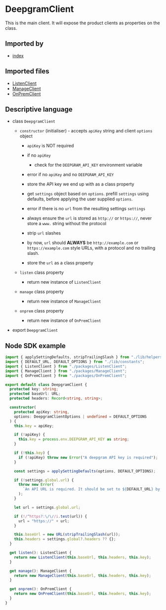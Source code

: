 # DeepgramClient

This is the main client. It will expose the product clients as properties on the class.

## Imported by

- [index](./index.md)

## Imported files

- [ListenClient](./clients/ListenClient.md)
- [ManageClient](./clients/ManageClient.md)
- [OnPremClient](./clients/OnPremClient.md)

## Descriptive language

- class `DeepgramClient`

  - `constructor` (initialiser) - accepts `apiKey` string and client `options` object

    - `apiKey` is NOT required

    - if no `apiKey`

      - check for the `DEEPGRAM_API_KEY` environment variable

    - error if no `apiKey` and no `DEEPGRAM_API_KEY`

    - store the API key we end up with as a class property

    - get `settings` object based on `options`. prefill `settings` using defaults, before applying the user supplied `options`.

    - error if there is no `url` from the resulting settings `settings`

    - always ensure the `url` is stored as `http://` or `https://`, never store a `www.` string without the protocol

    - strip `url` slashes

    - by now, `url` should **ALWAYS** be `http://example.com` or `https://example.com` style URLs, with a protocol and no trailing slash.

    - store the `url` as a class property

  - `listen` class property

    - return new instance of `ListenClient`

  - `manage` class property

    - return new instance of `ManageClient`

  - `onprem` class property

    - return new instance of `OnPremClient`

- export `DeepgramClient`

## Node SDK example

```ts
import { applySettingDefaults, stripTrailingSlash } from "./lib/helpers";
import { DEFAULT_URL, DEFAULT_OPTIONS } from "./lib/constants";
import { ListenClient } from "./packages/ListenClient";
import { ManageClient } from "./packages/ManageClient";
import { OnPremClient } from "./packages/OnPremClient";

export default class DeepgramClient {
  protected key: string;
  protected baseUrl: URL;
  protected headers: Record<string, string>;

  constructor(
    protected apiKey: string,
    options: DeepgramClientOptions | undefined = DEFAULT_OPTIONS
  ) {
    this.key = apiKey;

    if (!apiKey) {
      this.key = process.env.DEEPGRAM_API_KEY as string;
    }

    if (!this.key) {
      if (!apiKey) throw new Error("A deepgram API key is required");
    }

    const settings = applySettingDefaults(options, DEFAULT_OPTIONS);

    if (!settings.global.url) {
      throw new Error(
        `An API URL is required. It should be set to ${DEFAULT_URL} by default. No idea what happened!`
      );
    }

    let url = settings.global.url;

    if (!/^https?:\/\//i.test(url)) {
      url = "https://" + url;
    }

    this.baseUrl = new URL(stripTrailingSlash(url));
    this.headers = settings.global?.headers ?? {};
  }

  get listen(): ListenClient {
    return new ListenClient(this.baseUrl, this.headers, this.key);
  }

  get manage(): ManageClient {
    return new ManageClient(this.baseUrl, this.headers, this.key);
  }

  get onprem(): OnPremClient {
    return new OnPremClient(this.baseUrl, this.headers, this.key);
  }
}
```
